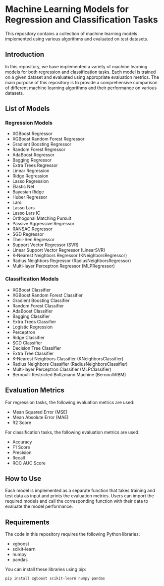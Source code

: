 # Machine Learning Models for Regression and Classification Tasks

This repository contains a collection of machine learning models implemented using various algorithms and evaluated on test datasets. 

## Introduction

In this repository, we have implemented a variety of machine learning models for both regression and classification tasks. Each model is trained on a given dataset and evaluated using appropriate evaluation metrics. The main purpose of this repository is to provide a comprehensive comparison of different machine learning algorithms and their performance on various datasets.

## List of Models

### Regression Models
- XGBoost Regressor
- XGBoost Random Forest Regressor
- Gradient Boosting Regressor
- Random Forest Regressor
- AdaBoost Regressor
- Bagging Regressor
- Extra Trees Regressor
- Linear Regression
- Ridge Regression
- Lasso Regression
- Elastic Net
- Bayesian Ridge
- Huber Regressor
- Lars
- Lasso Lars
- Lasso Lars IC
- Orthogonal Matching Pursuit
- Passive Aggressive Regressor
- RANSAC Regressor
- SGD Regressor
- Theil-Sen Regressor
- Support Vector Regressor (SVR)
- Linear Support Vector Regressor (LinearSVR)
- K-Nearest Neighbors Regressor (KNeighborsRegressor)
- Radius Neighbors Regressor (RadiusNeighborsRegressor)
- Multi-layer Perceptron Regressor (MLPRegressor)

### Classification Models
- XGBoost Classifier
- XGBoost Random Forest Classifier
- Gradient Boosting Classifier
- Random Forest Classifier
- AdaBoost Classifier
- Bagging Classifier
- Extra Trees Classifier
- Logistic Regression
- Perceptron
- Ridge Classifier
- SGD Classifier
- Decision Tree Classifier
- Extra Tree Classifier
- K-Nearest Neighbors Classifier (KNeighborsClassifier)
- Radius Neighbors Classifier (RadiusNeighborsClassifier)
- Multi-layer Perceptron Classifier (MLPClassifier)
- Bernoulli Restricted Boltzmann Machine (BernoulliRBM)

## Evaluation Metrics

For regression tasks, the following evaluation metrics are used:
- Mean Squared Error (MSE)
- Mean Absolute Error (MAE)
- R2 Score

For classification tasks, the following evaluation metrics are used:
- Accuracy
- F1 Score
- Precision
- Recall
- ROC AUC Score

## How to Use

Each model is implemented as a separate function that takes training and test data as input and prints the evaluation metrics. Users can import the required models and call the corresponding function with their data to evaluate the model performance.

## Requirements

The code in this repository requires the following Python libraries:
- xgboost
- scikit-learn
- numpy
- pandas

You can install these libraries using pip:
```bash
pip install xgboost scikit-learn numpy pandas
```